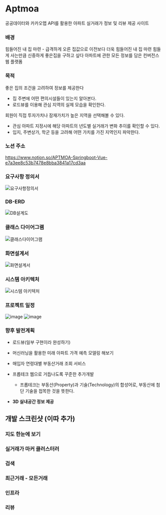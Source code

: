# Aptmoa
공공데이터와 카카오맵 API를 활용한 아파트 실거래가 정보 및 리뷰 제공 사이트

### 배경
힘들어진 내 집 마련 - 급격하게 오른 집값으로 이전보다 더욱 힘들어진 내 집 마련 힘들게 사는만큼 신중하게 좋은집을 구하고 싶다
아파트에 관한 모든 정보를 담은 컨버전스 웹 플랫폼

### 목적
좋은 집의 조건을 고려하여 정보를 제공한다
- 집 주변에 어떤 편의시설들이 있는지 알아본다.
- 로드뷰를 이용해 관심 지역의 실제 모습을 확인한다.

회원이 직접 투자가치나 잠재가치가 높은 지역을 선택해볼 수 있다.
- 관심 아파트 지정시에 해당 아파트의 년도별 실거래가 변화 추이를 확인할 수 있다.
- 입지, 주변상가, 학군 등을 고려해 어떤 가치를 가진 지역인지 파악한다.

### 노션 주소
https://www.notion.so/APTMOA-Springboot-Vue-e7a3ee8c53b7478e8bba3841a17cd3aa

### 요구사항 정의서
![요구사항정의서](https://user-images.githubusercontent.com/16608930/170436966-42bf9358-7c11-447e-b662-2dab0bd03186.png)

### DB-ERD
![DB설계도](https://user-images.githubusercontent.com/16608930/170437005-82b6678a-4727-40c1-bfe0-df8e45707f5f.png)

### 클래스 다이어그램
![클래스다이어그램](https://user-images.githubusercontent.com/16608930/170437115-1c0de1bb-af47-4c5c-8457-3f0fa319c6e9.png)

### 화면설계서
![화면설계서](https://user-images.githubusercontent.com/16608930/170437140-1cdd6b5c-16ad-409f-9966-5ac0bcf12196.png)

### 시스템 아키텍처
![시스템 아키텍처](https://user-images.githubusercontent.com/16608930/170437197-0ca7b2ed-4f6f-4949-a180-363b03100c0c.png)


### 프로젝트 일정
![image](https://user-images.githubusercontent.com/16608930/170436026-82d914c8-96e7-4801-a987-d21b3f7756a6.png)
![image](https://user-images.githubusercontent.com/16608930/170436069-ceb99342-bb1d-4ad1-96e4-cb786df88245.png)
<!-- ### 개인별 일정 -->

### 향후 발전계획
- 로드뷰(일부 구현이라 완성하기)

- 머신러닝을 활용한 미래 아파트 가격 예측 모델링 해보기

- 매입자 연령대별 부동산거래 조회 서비스

- 프롭테크 웹으로 거듭나도록 꾸준한 추가개발
  - 프롭테크는 부동산(Property)과 기술(Technology)의 합성어로, 부동산에 첨단 기술을 접목한 것을 뜻한다.
 
- **3D 실내공간 정보 제공**

## 개발 스크린샷 (이따 추가)

### 지도 한눈에 보기


### 실거래가 마커 클러스터러


### 검색



### 최근거래 - 모든거래



### 인프라



### 리뷰





